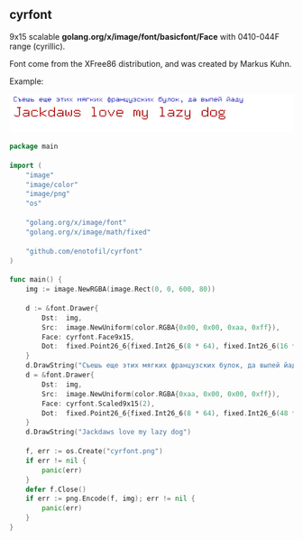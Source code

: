 ## cyrfont

9x15 scalable **golang.org/x/image/font/basicfont/Face** with 0410-044F range (cyrillic).

Font come from the XFree86 distribution, and was created by Markus Kuhn.

Example:

![font](png/cyrfont.png)

```go
package main

import (
	"image"
	"image/color"
	"image/png"
	"os"

	"golang.org/x/image/font"
	"golang.org/x/image/math/fixed"

	"github.com/enotofil/cyrfont"
)

func main() {
	img := image.NewRGBA(image.Rect(0, 0, 600, 80))

	d := &font.Drawer{
		Dst:  img,
		Src:  image.NewUniform(color.RGBA{0x00, 0x00, 0xaa, 0xff}),
		Face: cyrfont.Face9x15,
		Dot:  fixed.Point26_6{fixed.Int26_6(8 * 64), fixed.Int26_6(16 * 64)},
	}
	d.DrawString("Съешь еще этих мягких французских булок, да выпей йаду")
	d = &font.Drawer{
		Dst:  img,
		Src:  image.NewUniform(color.RGBA{0xaa, 0x00, 0x00, 0xff}),
		Face: cyrfont.Scaled9x15(2),
		Dot:  fixed.Point26_6{fixed.Int26_6(8 * 64), fixed.Int26_6(48 * 64)},
	}
	d.DrawString("Jackdaws love my lazy dog")

	f, err := os.Create("cyrfont.png")
	if err != nil {
		panic(err)
	}
	defer f.Close()
	if err := png.Encode(f, img); err != nil {
		panic(err)
	}
}
```
